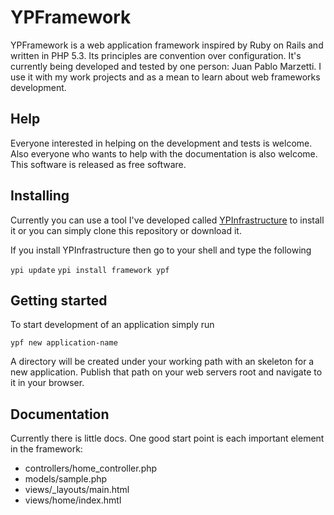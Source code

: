 # YPFramework #

YPFramework is a web application framework inspired by Ruby on Rails and written
in PHP 5.3. Its principles are convention over configuration. It's currently being
developed and tested by one person: Juan Pablo Marzetti. I use it with my work projects
and as a mean to learn about web frameworks development.

## Help ##

Everyone interested in helping on the development and tests is welcome. Also everyone
who wants to help with the documentation is also welcome. This software is released
as free software.

## Installing ##

Currently you can use a tool I've developed called [YPInfrastructure](https://github.com/yonpols/ypfinfrastructure)
to install it or you can simply clone this repository or download it.

If you install YPInfrastructure then go to your shell and type the following

`ypi update`
`ypi install framework ypf`

## Getting started ##

To start development of an application simply run

`ypf new application-name`

A directory will be created under your working path with an skeleton for a new
application. Publish that path on your web servers root and navigate to it in
your browser.

## Documentation ##

Currently there is little docs. One good start point is each important
element in the framework:

* controllers/home_controller.php
* models/sample.php
* views/_layouts/main.html
* views/home/index.hmtl
